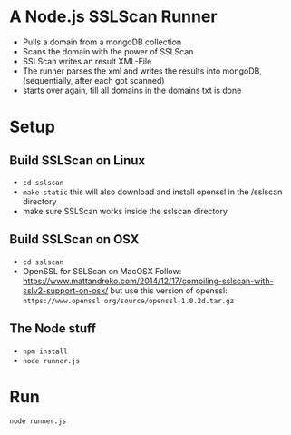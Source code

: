 # A Node.js SSLScan Runner
  - Pulls a domain from a mongoDB collection
  - Scans the domain with the power of SSLScan
  - SSLScan writes an result XML-File
  - The runner parses the xml and writes the results into mongoDB, (sequentially, after each got scanned)
  - starts over again, till all domains in the domains txt is done

# Setup

## Build SSLScan on Linux
  - `cd sslscan`
  - `make static` this will also download and install openssl in the /sslscan directory
  - make sure SSLScan works inside the sslscan directory

## Build SSLScan on OSX
  - `cd sslscan`
  - OpenSSL for SSLScan on MacOSX Follow: https://www.mattandreko.com/2014/12/17/compiling-sslscan-with-sslv2-support-on-osx/
  but use this version of openssl: `https://www.openssl.org/source/openssl-1.0.2d.tar.gz`

## The Node stuff
  - ``npm install``
  - ``node runner.js ``



# Run
``node runner.js``
